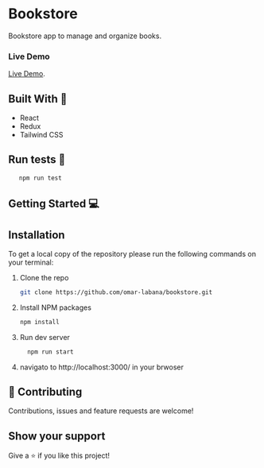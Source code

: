 # Bookstore

Bookstore app to manage and organize books.

### Live Demo

[Live Demo](https://bookstore-milu.herokuapp.com/).


## Built With 🔨
- React
- Redux
- Tailwind CSS

## Run tests 🔨
```sh
   npm run test
```



## Getting Started 💻

## Installation

To get a local copy of the repository please run the following commands on your terminal:

1. Clone the repo
   ```sh
   git clone https://github.com/omar-labana/bookstore.git
   ```
2. Install NPM packages
   ```sh
   npm install
   ```
3. Run dev server
    ```sh
      npm run start
    ```
4. navigato to http://localhost:3000/ in your brwoser
## 🤝 Contributing

Contributions, issues and feature requests are welcome!

## Show your support

Give a ⭐️ if you like this project!

